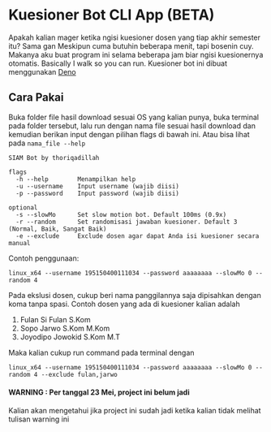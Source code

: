 # Kuesioner Bot CLI App (BETA)
Apakah kalian mager ketika ngisi kuesioner dosen yang tiap akhir semester itu? Sama gan 
Meskipun cuma butuhin beberapa menit, tapi bosenin cuy. Makanya aku buat program ini selama beberapa jam biar ngisi kuesionernya otomatis. Basically I walk so you can run.
Kuesioner bot ini dibuat menggunakan [Deno](https://deno.land/)

## Cara Pakai
Buka folder file hasil download sesuai OS yang kalian punya, buka terminal pada folder tersebut, lalu run dengan nama file sesuai hasil download dan kemudian berikan input dengan pilihan flags di bawah ini. Atau bisa lihat pada `nama_file --help`
```
SIAM Bot by thoriqadillah
    
flags
  -h --help        Menampilkan help
  -u --username    Input username (wajib diisi)
  -p --password    Input password (wajib diisi)

optional
  -s --slowMo      Set slow motion bot. Default 100ms (0.9x)
  -r --random      Set randomisasi jawaban kuesioner. Default 3 (Normal, Baik, Sangat Baik)
  -e --exclude     Exclude dosen agar dapat Anda isi kuesioner secara manual
```
Contoh penggunaan:
```
linux_x64 --username 195150400111034 --password aaaaaaaa --slowMo 0 --random 4 
```
Pada ekslusi dosen, cukup beri nama panggilannya saja dipisahkan dengan koma tanpa spasi. Contoh dosen yang ada di kuesioner kalian adalah 

1. Fulan Si Fulan S.Kom
2. Sopo Jarwo S.Kom M.Kom
3. Joyodipo Jowokid S.Kom M.T

Maka kalian cukup run command pada terminal dengan
```
linux_x64 --username 195150400111034 --password aaaaaaaa --slowMo 0 --random 4 --exclude fulan,jarwo
```
#### **WARNING : Per tanggal 23 Mei, project ini belum jadi**
Kalian akan mengetahui jika project ini sudah jadi ketika kalian tidak melihat tulisan warning ini
